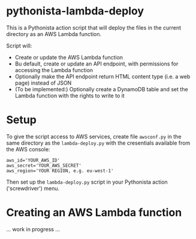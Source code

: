 # pythonista-lambda-deploy

This is a Pythonista action script that will deploy the files in the current directory as an AWS Lambda function.

Script will:

- Create or update the AWS Lambda function
- Bu default, create or update an API endpoint, with permissions for accessing the Lambda function
- Optionally make the API endpoint return HTML content type (i.e. a web page) instead of JSON
- (To be implemented:) Optionally create a DynamoDB table and set the Lambda function with the rights to write to it

# Setup

To give the script access to AWS services, create file `awsconf.py` in the same directory as the `lambda-deploy.py` with the cresentials available from the AWS console:

    aws_id='YOUR_AWS_ID'
    aws_secret='YOUR_AWS_SECRET'
    aws_region='YOUR REGION, e.g. eu-west-1'

Then set up the `lambda-deploy.py` script in your Pythonista action ('screwdriver') menu.

# Creating an AWS Lambda function

... work in progress ...
